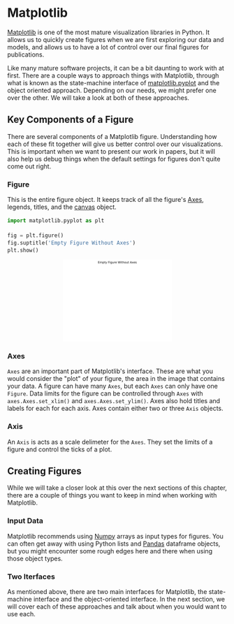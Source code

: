 # Matplotlib

[Matplotlib][1] is one of the most mature visualization libraries
in Python. It allows us to quickly create figures when we are
first exploring our data and models, and allows us to have a
lot of control over our final figures for publications.

Like many mature software projects, it can be a bit daunting 
to work with at first. There are a couple ways to approach things 
with Matplotlib, through what is known as the state-machine interface
of [matplotlib.pyplot][2] and the object oriented approach. Depending 
on our needs, we might prefer one over the other. We will take 
a look at both of these approaches. 


## Key Components of a Figure

There are several components of a Matplotlib figure. Understanding 
how each of these fit together will give us better control over our
visualizations. This is important when we want to present our work 
in papers, but it will also help us debug things when the default 
settings for figures don't quite come out right.

### Figure

This is the entire figure object. It keeps track of all the figure's 
[Axes][3], legends, titles, and the [canvas][4] object. 

```python
import matplotlib.pyplot as plt

fig = plt.figure()
fig.suptitle('Empty Figure Without Axes')
plt.show()
```

<html>
<head>
<style>
img {
  display: block;
  margin-left: auto;
  margin-right: auto;
}
</style>
</head>
  <body>
    <img src="img/ch02-visualization/figure_empty.png" alt="empty" class="center" width="250"/>
  </body>
</html>

### Axes

`Axes` are an important part of Matplotlib's interface. These are what
you would consider the "plot" of your figure, the area in the image
that contains your data. A figure can have many `Axes`, but each `Axes`
can only have one `Figure`. Data limits for the figure can be controlled 
through `Axes` with `axes.Axes.set_xlim()` and `axes.Axes.set_ylim()`. Axes 
also hold titles and labels for each for each axis. Axes contain either 
two or three `Axis` objects.

### Axis

An `Axis` is acts as a scale delimeter for the `Axes`. They set the limits
of a figure and control the ticks of a plot.


## Creating Figures

While we will take a closer look at this over the next sections of this 
chapter, there are a couple of things you want to keep in mind when 
working with Matplotlib.

### Input Data

Matplotlib recommends using [Numpy][5] arrays as input types for figures.
You can often get away with using Python lists and [Pandas][6] dataframe
objects, but you might encounter some rough edges here and there when
using those object types.

### Two Iterfaces

As mentioned above, there are two main interfaces for Matplotlib, the
state-machine interface and the object-oriented interface. In the next
section, we will cover each of these approaches and talk about when you
would want to use each.

[comment]: References

[1]: https://matplotlib.org/
[2]: https://matplotlib.org/3.1.1/api/_as_gen/matplotlib.pyplot.html#module-matplotlib.pyplot
[3]: https://matplotlib.org/api/axes_api.html#matplotlib.axes.Axes
[4]: https://matplotlib.org/3.2.2/api/backend_bases_api.html#matplotlib.backend_bases.FigureCanvasBase
[5]: https://numpy.org/
[6]: https://pandas.pydata.org/
